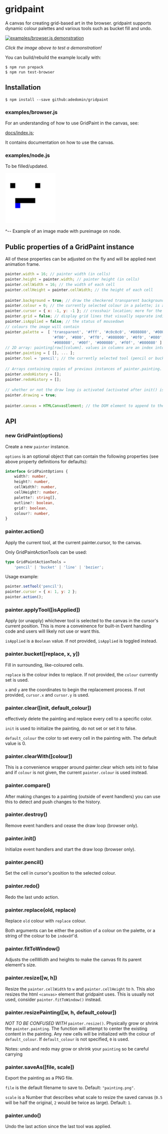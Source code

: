 # gridpaint
A canvas for creating grid-based art in the browser. gridpaint supports dynamic
colour palettes and various tools such as bucket fill and undo.

[![examples/browser.js demonstration](./example.png)](https://adedomin.github.io/gridpaint/index.html)

*Click the image above to test a demonstration!*

You can build/rebuild the example locally with:

    $ npm run prepack
    $ npm run test-browser

## Installation

    $ npm install --save github:adedomin/gridpaint

### examples/browser.js

For an understanding of how to use GridPaint in the canvas, see:

[docs/index.js](./docs/index.js);

It contains documentation on how to use the canvas.

### examples/node.js

To be filled/updated.

![server-sided rendering demonstration](./node.png)

^-- Example of an image made with pureimage on node.

## Public properties of a GridPaint instance
All of these properties can be adjusted on the fly and will be applied next
animation frame.

```javascript
painter.width = 16; // painter width (in cells)
painter.height = painter.width; // painter height (in cells)
painter.cellWidth = 16; // the width of each cell
painter.cellHeight = painter.cellWidth; // the height of each cell

painter.background = true; // draw the checkered transparent background
painter.colour = 0; // the currently selected colour in a palette; is an index.
painter.cursor = { x: -1, y: -1 }; // crosshair location; more for the event handlers.
painter.grid = false; // display grid lines that visually separate individual cells.
painter.isApplied = false; // the status of mousedown
// colours the image will contain
painter.palette =  [ 'transparent', '#fff', '#c0c0c0', '#808080', '#000',
                     '#f00', '#800', '#ff0', '#808000', '#0f0', '#080', '#0ff',
                     '#008080', '#00f', '#000080', '#f0f', '#800080' ]
// 2D array: painting[row][column]. values in columns are an index into the current painter.palette.
painter.painting = [ [], ... ];
painter.tool = 'pencil'; // the currently selected tool (pencil or bucket)

// Arrays containing copies of previous instances of painter.painting.
painter.undoHistory = [];
painter.redoHistory = [];

// whether or not the draw loop is activated (activated after init() is called)
painter.drawing = true;

painter.canvas = HTMLCanvasElement; // the DOM element to append to the document
```

## API
### new GridPaint(options)
Create a new `painter` instance.

`options` is an optional object that can contain the following properties (see
above property definitions for defaults):
```typescript
interface GridPaintOptions {
    width?: number,
    height?: number,
    cellWidth?: number,
    cellHeight?: number,
    palette?: string[],
    outline?: boolean,
    grid?: boolean,
    colour?: number,
}
```
### painter.action()
Apply the current tool, at the current painter.cursor, to the canvas.

Only GridPaintActionTools can be used:
```typescript
type GridPaintActionTools =
    'pencil' | 'bucket' | 'line' | 'bezier';
```

Usage example:
```javascript
painter.setTool('pencil');
painter.cursor = { x: 1, y: 2 };
painter.action();
```

### painter.applyTool([isApplied])
Apply (or unapply) whichever tool is selected to the canvas in the cursor's
current position. This is more a conveinence for built-in Event handling code
and users will likely not use or want this.

`isApplied` is a `Boolean` value. If not provided, `isApplied` is toggled
instead.

### painter.bucket([replace, x, y])
Fill in surrounding, like-coloured cells.

`replace` is the colour index to replace. If not provided, the `colour` currently 
set is used.

`x` and `y` are the coordinates to begin the replacement process. If not
provided, `cursor.x` and `cursor.y` is used.

### painter.clear([init, default_colour])
effectively delete the painting and replace every cell to a specific color.

`init` is used to initialize the painting, do not set or set it to false.

`default_colour` the color to set every cell in the painting with.
The default value is 0.

### painter.clearWith([colour])
This is a convenience wrapper around painter.clear which sets init to false and
if `colour` is not given, the current `painter.colour` is used instead.

### painter.compare()
After making changes to a painting (outside of event handlers) you can use this
to detect and push changes to the history.

### painter.destroy()
Remove event handlers and cease the draw loop (browser only).

### painter.init()
Initialize event handlers and start the draw loop (browser only).

### painter.pencil()
Set the cell in cursor's position to the selected colour.

### painter.redo()
Redo the last undo action.

### painter.replace(old, replace)
Replace `old` colour with `replace` colour.

Both arguments can be either the position of a colour on the palette, or a
string of the colour to be `indexOf`'d.

### painter.fitToWindow()
Adjusts the cellWidth and heights to make the canvas fit its parent
element's size.

### painter.resize([w, h])
Resize the `painter.cellWidth` to `w` and `painter.cellHeight` to `h`.
This also resizes the html `<canvas>` element that gridpaint uses.
This is usually not used, consider `painter.fitToWindow()` instead.

### painter.resizePainting([w, h, default_colour])
*NOT TO BE CONFUSED WITH* `painter.resize()`.
Physically grow or shrink the `painter.painting`.
The function will attempt to center the existing content in the painting.
Any new cells will be initialized with the colour of `default_colour`.
If `default_colour` is not specified, `0` is used.

Notes: undo and redo may grow or shrink your `painting` so be careful carrying

### painter.saveAs([file, scale])
Export the painting as a PNG file.

`file` is the default filename to save to. Default: `"painting.png"`.

`scale` is a Number that describes what scale to resize the saved canvas (`0.5`
will be half the original, `2` would be twice as large). Default: `1`.

### painter.undo()
Undo the last action since the last tool was applied.

